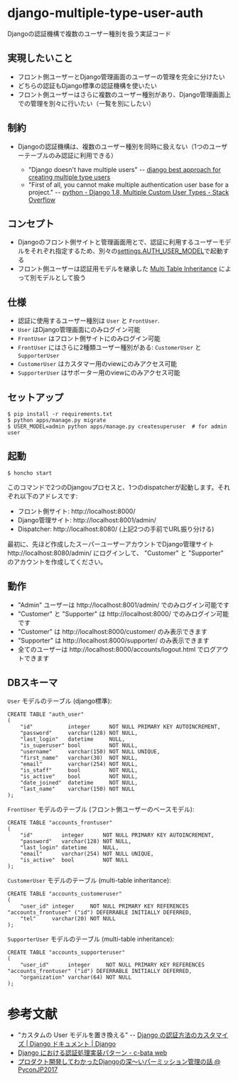# django-multiple-type-user-auth
Djangoの認証機構で複数のユーザー種別を扱う実証コード

## 実現したいこと

* フロント側ユーザーとDjango管理画面のユーザーの管理を完全に分けたい
* どちらの認証もDjango標準の認証機構を使いたい
* フロント側ユーザーはさらに複数のユーザー種別があり、Django管理画面上での管理を別々に行いたい（一覧を別にしたい）

## 制約

* Djangoの認証機構は、複数のユーザー種別を同時に扱えない（1つのユーザーテーブルのみ認証に利用できる）

  * "Django doesn't have multiple users" -- [django best approach for creating multiple type users](https://stackoverflow.com/a/25842236)
  * "First of all, you cannot make multiple authentication user base for a project." -- [python - Django 1.8, Multiple Custom User Types - Stack Overflow](https://stackoverflow.com/a/31103029)

## コンセプト

* Djangoのフロント側サイトと管理画面用とで、認証に利用するユーザーモデルをそれぞれ指定するため、別々の[settings.AUTH_USER_MODEL](https://docs.djangoproject.com/ja/2.2/topics/auth/customizing/#substituting-a-custom-user-model)で起動する
* フロント側ユーザーは認証用モデルを継承した [Multi Table Inheritance](https://docs.djangoproject.com/ja/2.2/topics/db/models/#multi-table-inheritance) によって別モデルとして扱う

## 仕様

* 認証に使用するユーザー種別は `User` と `FrontUser`.
* `User` はDjango管理画面にのみログイン可能
* `FrontUser` はフロント側サイトにのみログイン可能
* `FrontUser` にはさらに2種類ユーザー種別がある: `CustomerUser` と `SupporterUser`
* `CustomerUser` はカスタマー用のviewにのみアクセス可能
* `SupporterUser` はサポーター用のviewにのみアクセス可能

## セットアップ

```
$ pip install -r requirements.txt
$ python apps/manage.py migrate
$ USER_MODEL=admin python apps/manage.py createsuperuser  # for admin user
```

## 起動

```
$ honcho start
```

このコマンドで2つのDjangouプロセスと、1つのdispatcherが起動します。それぞれ以下のアドレスです:

* フロント側サイト: http://localhost:8000/
* Django管理サイト: http://localhost:8001/admin/
* Dispatcher: http://localhost:8080/ (上記2つの手前でURL振り分ける)

最初に、先ほど作成したスーパーユーザーアカウントでDjango管理サイト http://localhost:8080/admin/ にログインして、
"Customer" と "Supporter" のアカウントを作成してください。

## 動作

* "Admin" ユーザーは http://localhost:8001/admin/ でのみログイン可能です
* "Customer" と "Supporter" は http://localhost:8000/ でのみログイン可能です
* "Customer" は http://localhost:8000/customer/ のみ表示できます
* "Supporter" は http://localhost:8000/supporter/ のみ表示できます
* 全てのユーザーは http://localhost:8000/accounts/logout.html でログアウトできます

## DBスキーマ

`User` モデルのテーブル (django標準):
```
CREATE TABLE "auth_user"
(
    "id"           integer      NOT NULL PRIMARY KEY AUTOINCREMENT,
    "password"     varchar(128) NOT NULL,
    "last_login"   datetime     NULL,
    "is_superuser" bool         NOT NULL,
    "username"     varchar(150) NOT NULL UNIQUE,
    "first_name"   varchar(30)  NOT NULL,
    "email"        varchar(254) NOT NULL,
    "is_staff"     bool         NOT NULL,
    "is_active"    bool         NOT NULL,
    "date_joined"  datetime     NOT NULL,
    "last_name"    varchar(150) NOT NULL
);
```

`FrontUser` モデルのテーブル (フロント側ユーザーのベースモデル):
```
CREATE TABLE "accounts_frontuser"
(
    "id"         integer      NOT NULL PRIMARY KEY AUTOINCREMENT,
    "password"   varchar(128) NOT NULL,
    "last_login" datetime     NULL,
    "email"      varchar(254) NOT NULL UNIQUE,
    "is_active"  bool         NOT NULL
);
```

`CustomerUser` モデルのテーブル (multi-table inheritance):
```
CREATE TABLE "accounts_customeruser"
(
    "user_id" integer     NOT NULL PRIMARY KEY REFERENCES "accounts_frontuser" ("id") DEFERRABLE INITIALLY DEFERRED,
    "tel"     varchar(20) NOT NULL
);
```

`SupporterUser` モデルのテーブル (multi-table inheritance):
```
CREATE TABLE "accounts_supporteruser"
(
    "user_id"      integer     NOT NULL PRIMARY KEY REFERENCES "accounts_frontuser" ("id") DEFERRABLE INITIALLY DEFERRED,
    "organization" varchar(64) NOT NULL
);
```

# 参考文献

* "カスタムの User モデルを置き換える" -- [Django の認証方法のカスタマイズ | Django ドキュメント | Django](https://docs.djangoproject.com/ja/2.2/topics/auth/customizing/#substituting-a-custom-user-model)
* [Django における認証処理実装パターン - c-bata web](https://nwpct1.hatenablog.com/entry/django-auth-patterns)
* [プロダクト開発してわかったDjangoの深〜いパーミッション管理の話 @ PyconJP2017](https://www.slideshare.net/hirokiky/django-pyconjp2017)
